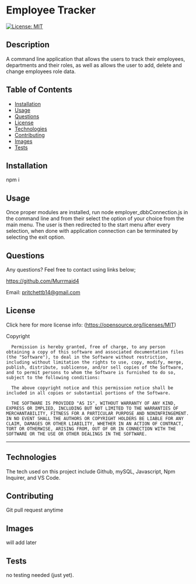 # Employee Tracker

  [![License: MIT](https://img.shields.io/badge/License-MIT-yellow.svg)](https://opensource.org/licenses/MIT) 

## Description

A command line application that allows the users to track their employees, departments and their roles, as well as allows the user to add, delete and change employees role data.

## Table of Contents 

  - [Installation](#installation)
  - [Usage](#usage)
  - [Questions](#questions)
  - [License](#license)
  - [Technologies](#technologies)
  - [Contributing](#contributing)
  - [Images](#images)
  - [Tests](#tests)

## Installation

npm i
 
## Usage
Once proper modules are installed, run node employer_dbbConnection.js in the command line and from their select the option of your choice from the main menu. The user is then redirected to the start menu after every selection, when done with application connection can be terminated by selecting the exit option. 
 
## Questions
  Any questions? Feel free to contact using links below;

  https://github.com/Murrmaid4
  
  Email: pritchettb14@gmail.com
  
## License
  Click here for more license info: (https://opensource.org/licenses/MIT)

   Copyright 

      Permission is hereby granted, free of charge, to any person obtaining a copy of this software and associated documentation files (the "Software"), to deal in the Software without restriction, including without limitation the rights to use, copy, modify, merge, publish, distribute, sublicense, and/or sell copies of the Software, and to permit persons to whom the Software is furnished to do so, subject to the following conditions:
      
      The above copyright notice and this permission notice shall be included in all copies or substantial portions of the Software.
      
      THE SOFTWARE IS PROVIDED "AS IS", WITHOUT WARRANTY OF ANY KIND, EXPRESS OR IMPLIED, INCLUDING BUT NOT LIMITED TO THE WARRANTIES OF MERCHANTABILITY, FITNESS FOR A PARTICULAR PURPOSE AND NONINFRINGEMENT. IN NO EVENT SHALL THE AUTHORS OR COPYRIGHT HOLDERS BE LIABLE FOR ANY CLAIM, DAMAGES OR OTHER LIABILITY, WHETHER IN AN ACTION OF CONTRACT, TORT OR OTHERWISE, ARISING FROM, OUT OF OR IN CONNECTION WITH THE SOFTWARE OR THE USE OR OTHER DEALINGS IN THE SOFTWARE.

  ---
  
## Technologies

The tech used on this project include Github, mySQL, Javascript, Npm Inquirer, and VS Code.

## Contributing
 Git pull request anytime

## Images
will add later
 
## Tests
 no testing needed (just yet). 

 
